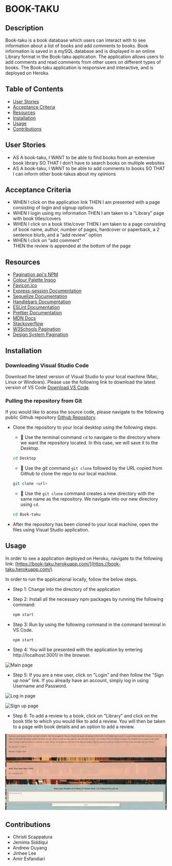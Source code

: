# BOOK-TAKU

## Description
Book-taku is a book database which users can interact with to see information about a list of books and add comments to books. Book information is saved in a mySQL database and is displayed in an online Library format in the Book-taku application. The application allows users to add comments and read comments from other users on different types of books. The Book-taku application is responsive and interactive, and is  deployed on Heroku. 

## Table of Contents
* [User Stories](#userstories) 
* [Acceptance Criteria](#acceptancecriteria)
* [Resources](#resources)
* [Installation](#installation)
* [Usage](#usage)
* [Contributions](#contributions)

## User Stories 
- AS A book-taku, I WANT to be able to find books from an extensive book library SO THAT I don’t have to search books on multiple websites  
- AS A book-taku, I WANT to be able to add comments to books SO THAT I can inform other book-takus about my opinions 

## Acceptance Criteria 
- WHEN I click on the application link 
  THEN I am presented with a page consisting of login and signup options 
- WHEN I login using my information 
  THEN I am taken to a “Library” page with book titles/covers 
- WHEN I click on a book title/cover
  THEN I am taken to a page consisting of book name, author, number of pages, hardcover or paperback, a 2 sentence blurb, and a “add review” option
- WHEN I click on “add comment"  
  THEN the review is appended at the bottom of the page 

## Resources

- [Pagination api's NPM](https://www.npmjs.com/package/pagination-apis)
- [Colour Palette Inspo](https://icolorpalette.com/download/svg/232624_icolorpalette.svg)
- [Favicon.ico](https://favicon.io/)
- [Express-session Documentation](https://www.npmjs.com/package/express-session#user-content-secret)
- [Sequelize Documentation](https://sequelize.org/docs/v6/)
- [Handlebars Documentation](https://handlebarsjs.com/guide/#what-is-handlebars)
- [ESLint Documentation](https://eslint.org/docs/user-guide/getting-started)
- [Prettier Documentation](https://prettier.io/docs/en/index.html)
- [MDN Docs](https://developer.mozilla.org/en-US/)
- [Stackoverflow](https://stackoverflow.com/)
- [W3Schools Pagination](https://www.w3schools.com/css/css3_pagination.asp)
- [Design System Pagination](https://design-system.w3.org/components/pagination.html)

## Installation

### Downloading Visual Studio Code 

 Download the latest version of Visual Studio to your local machine (Mac, Linux or Windows). Please use the following link to download the latest version of VS Code [Download VS Code](https://code.visualstudio.com/download). 

### Pulling the repository from Git 

If you would like to acess the source code, please navigate to the following public Github repository [Github Repository](git@github.com:amiresf1983/Book-taku.git). 

* Clone the repository to your local desktop using the following steps:

  * 🔑 Use the terminal command `cd` to navigate to the directory where we want the repository located. In this case, we will save it to the Desktop. 

  ```bash
  cd Desktop
  ```

  * 🔑 Use the git command `git clone` followed by the URL copied from Github to clone the repo to our local machine.

  ```bash
  git clone <url>
  ```

  * 🔑 Use the `git clone` command creates a new directory with the same name as the repository. We navigate into our new directory using `cd`.

  ```bash
  cd Book-taku
  ```
* After the repository has been cloned to your local machine, open the files using Visual Studio application. 

## Usage 
In order to see a application deployed on Heroku, navigate to the following link: [https://book-taku.herokuapp.com/](https://book-taku.herokuapp.com/). 


In order to run the applicational locally, follow the below steps. 

* Step 1: Change into the directory of the application 
* Step 2: Install all the necessary npm packages by running the following command: 

  ```bash
  npm start  
  ```
* Step 3: Run by using the following command in the command terminal in VS Code. 

  ```bash
  npm start  
  ```
* Step 4: You will be presented with the application by entering http://localhost:3001/ in the browser. 

![Main page](./assets/main-page.png)

* Step 5: If you are a new user, click on "Login" and then follow the "Sign up now" link. If you already have an account, simply log in using Username and Password. 

![Log in page](./assets/login-page.png)

![Sign up page](./assets/sign-up-page.png)

* Step 6: To add a review to a book, click on "Library" and click on the book title to which you would like to add a review. You will then be taken to a page with book details and an option to add a review. 

![Library](./assets/add-comment.png)

## Contributions 
- Christi Scappatura 
- Jemima Siddiqui 
- Andrew Ouyang 
- Jinhee Lee 
- Amir Esfandiari 


